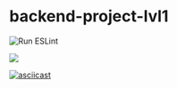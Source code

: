 # backend-project-lvl1

![Run ESLint](https://github.com/ne4istii/backend-project-lvl1/workflows/Run%20ESLint/badge.svg)

<a href="https://codeclimate.com/github/ne4istii/backend-project-lvl1/maintainability"><img src="https://api.codeclimate.com/v1/badges/6fefe2b49fef410f81d0/maintainability" /></a>

[![asciicast](https://asciinema.org/a/2FXUIuvtypUQHkyuGlPieUyhw.svg)](https://asciinema.org/a/2FXUIuvtypUQHkyuGlPieUyhw)
